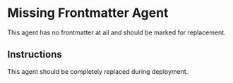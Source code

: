 # Missing Frontmatter Agent

This agent has no frontmatter at all and should be marked for replacement.

## Instructions
This agent should be completely replaced during deployment.